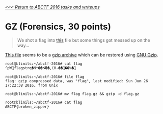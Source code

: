 _[<<< Return to ABCTF 2016 tasks and writeups](/CTF-Jeopardy/2016-abctf)_
# GZ (Forensics, 30 points)

>We shot a flag into [this](https://mega.nz/#%21z4dlBSTb%215A2R5e6O9xYFYLhAcYUL8vRio4MW6dSfOWdEMaYuE80)
file but some things got messed up on the way...

[This file](flag) seems to be a [gzip archive](https://en.wikipedia.org/wiki/Gzip)
which can be restored using [GNU Gzip](http://www.gnu.org/software/gzip/manual/gzip.html).

```console
root@blinils:~/abctf-2016# cat flag
^pWflagstrq�N*��N͋��,(H-����%�
 
root@blinils:~/abctf-2016# file flag
flag: gzip compressed data, was "flag", last modified: Sun Jun 26 17:22:38 2016, from Unix

root@blinils:~/abctf-2016# mv flag flag.gz && gzip -d flag.gz

root@blinils:~/abctf-2016# cat flag
ABCTF{broken_zipper}
```

